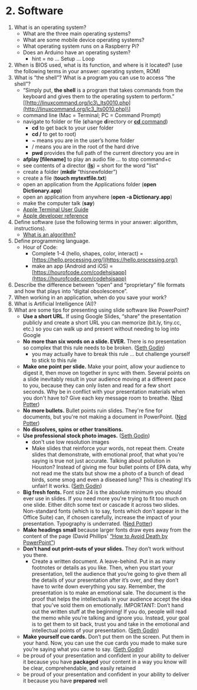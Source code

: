 # 2. Software

1. What is an operating system?
   * What are the three main operating systems?
   * What are some mobile device operating systems?
   * What operating system runs on a Raspberry Pi?
   * Does an Arduino have an operating system?
     * hint = no ... Setup ... Loop
2. When is BIOS used, what is its function, and where is it located? \(use the following terms in your answer: operating system, ROM\)
3. What is “the shell”? What is a program you can use to access “the shell”?
   * “Simply put, **the shell** is a program that takes commands from the keyboard and gives them to the operating system to perform.” \[[http://linuxcommand.org/lc3\_lts0010.php](http://linuxcommand.org/lc3_lts0010.php)\]
   * command line \(Mac = Terminal; PC = Command Prompt\)
   * navigate to folder or file \(**c**hange **d**irectory or [**cd** command](https://en.wikipedia.org/wiki/Cd_%28command%29)\)
     * **cd** to get back to your user folder
     * **cd /** to get to root\)
     * ~ means you are in the user’s home folder
     * / means you are in the root of the hard drive
     * **pwd** provides the full path of the current directory you are in
   * **afplay \[filename\]** to play an audio file ... to stop command+c
   * see contents of a director \([**ls**](https://en.wikipedia.org/wiki/Ls)\) = short for the word "list"
   * create a folder \(**mkdir** “thisnewfolder”\)
   * create a file \(**touch mytextfile.txt**\)
   * open an application from the Applications folder \(**open Dictionary.app**\)
   * open an application from anywhere \(**open -a Dictionary.app**\)
   * make the computer talk \(**say**\)
   * [Apple Terminal User Guide](https://support.apple.com/guide/terminal/welcome/mac)
   * [Apple developer reference](https://developer.apple.com/library/archive/documentation/OpenSource/Conceptual/ShellScripting/CommandLInePrimer/CommandLine.html)
4. Define software \(use the following terms in your answer: algorithm, instructions\).
   * [What is an algorithm?](https://en.wikiversity.org/wiki/What_is_an_Algorithm)
5. Define programming language.
   * Hour of Code:
     * Complete 1-4 \(hello, shapes, color, interact\) = [https://hello.processing.org/](https://hello.processing.org/)
     * make an app \(Android and iOS\) = [https://hourofcode.com/codehsjsapp](https://hourofcode.com/codehsjsapp)
6. Describe the difference between “open” and “proprietary” file formats and how that plays into “digital obsolescence”.
7. When working in an application, when do you save your work?
8. What is Artificial Intelligence \(AI\)?
9. What are some tips for presenting using slide software like PowerPoint?
   * **Use a short URL**. If using Google Slides, “share” the presentation publicly and create a short URL you can memorize \(bit.ly, tiny.cc, etc.\) so you can walk up and present without needing to log into Google
   * **No more than six words on a slide. EVER.** There is no presentation so complex that this rule needs to be broken. \([Seth Godin](http://sethgodin.typepad.com/seths_blog/2007/01/really_bad_powe.html)\)
     * you may actually have to break this rule ... but challenge yourself to stick to this rule
   * **Make one point per slide.** Make your point, allow your audience to digest it, then move on together in sync with them. Several points on a slide inevitably result in your audience moving at a different pace to you, because they can only listen and read for a few short seconds. Why be in conflict with your presentation materials when you don't have to? Give each key message room to breathe. \([Ned Potter](https://www.ned-potter.com/blog/an-alternative-to-seth-godins-5-rules-to-create-amazing-powerpoint-presentations)\)
   * **No more bullets.** Bullet points ruin slides. They're fine for documents, but you're not making a document in PowerPoint. \([Ned Potter](https://www.ned-potter.com/blog/an-alternative-to-seth-godins-5-rules-to-create-amazing-powerpoint-presentations)\)
   * **No dissolves, spins or other transitions.**
   * **Use professional stock photo images.** \([Seth Godin](http://sethgodin.typepad.com/seths_blog/2007/01/really_bad_powe.html)\)
     * don't use low resolution images
     * Make slides that reinforce your words, not repeat them. Create slides that demonstrate, with emotional proof, that what you’re saying is true not just accurate. Talking about pollution in Houston? Instead of giving me four bullet points of EPA data, why not read me the stats but show me a photo of a bunch of dead birds, some smog and even a diseased lung? This is cheating! It’s unfair! It works. \([Seth Godin](http://sethgodin.typepad.com/seths_blog/2007/01/really_bad_powe.html)\)
   * **Big fresh fonts.** Font size 24 is the absolute minimum you should ever use in slides. If you need more you're trying to fit too much on one slide. Either ditch some text or cascade it across two slides. Non-standard fonts \(which is to say, fonts which don't appear in the Office Suite\) can, if chosen carefully, increase the impact of your presentation. Typography is underrated. \([Ned Potter](https://www.ned-potter.com/blog/an-alternative-to-seth-godins-5-rules-to-create-amazing-powerpoint-presentations)\)
   * **Make headings small** because larger fonts draw eyes away from the content of the page \(David Phillips' [“How to Avoid Death by PowerPoint"](https://baylor.box.com/s/5frz9jbkt1pwov5am0r8icifsmaybxlo)\)
   * **Don’t hand out print-outs of your slides.** They don’t work without you there.
     * Create a written document. A leave-behind. Put in as many footnotes or details as you like. Then, when you start your presentation, tell the audience that you’re going to give them all the details of your presentation after it’s over, and they don’t have to write down everything you say. Remember, the presentation is to make an emotional sale. The document is the proof that helps the intellectuals in your audience accept the idea that you’ve sold them on emotionally. IMPORTANT: Don’t hand out the written stuff at the beginning! If you do, people will read the memo while you’re talking and ignore you. Instead, your goal is to get them to sit back, trust you and take in the emotional and intellectual points of your presentation. \([Seth Godin](http://sethgodin.typepad.com/seths_blog/2007/01/really_bad_powe.html)\)
   * **Make yourself cue cards.** Don’t put them on the screen. Put them in your hand. Now, you can use the cue cards you made to make sure you’re saying what you came to say. \([Seth Godin](http://sethgodin.typepad.com/seths_blog/2007/01/really_bad_powe.html)\)
   * be proud of your presentation and confident in your ability to deliver it because you have **packaged** your content in a way you know will be clear, comprehendable, and easily retained
   * be proud of your presentation and confident in your ability to deliver it because you have **prepared** well

